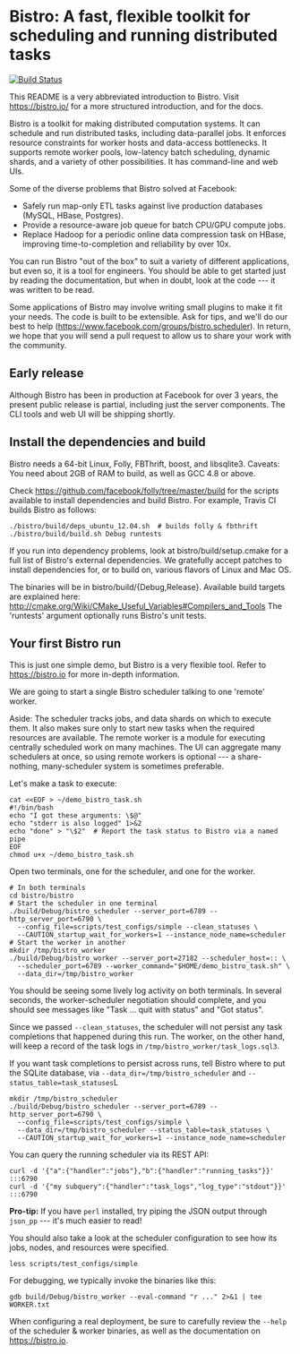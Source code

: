 # Bistro: A fast, flexible toolkit for scheduling and running distributed tasks

[![Build Status](https://travis-ci.org/facebook/bistro.svg?branch=master)](https://travis-ci.org/facebook/bistro)

This README is a very abbreviated introduction to Bistro. Visit
https://bistro.io/ for a more structured introduction, and for the docs.

Bistro is a toolkit for making distributed computation systems. It can
schedule and run distributed tasks, including data-parallel jobs.  It
enforces resource constraints for worker hosts and data-access bottlenecks. 
It supports remote worker pools, low-latency batch scheduling, dynamic
shards, and a variety of other possibilities.  It has command-line and web
UIs.

Some of the diverse problems that Bistro solved at Facebook:
 - Safely run map-only ETL tasks against live production databases (MySQL,
   HBase, Postgres).
 - Provide a resource-aware job queue for batch CPU/GPU compute jobs.
 - Replace Hadoop for a periodic online data compression task on HBase,
   improving time-to-completion and reliability by over 10x.

You can run Bistro "out of the box" to suit a variety of different
applications, but even so, it is a tool for engineers.  You should be able
to get started just by reading the documentation, but when in doubt, look at
the code --- it was written to be read.

Some applications of Bistro may involve writing small plugins to make it fit
your needs.  The code is built to be extensible.  Ask for tips, and we'll do
our best to help (https://www.facebook.com/groups/bistro.scheduler).  In
return, we hope that you will send a pull request to allow us to share your
work with the community.

## Early release

Although Bistro has been in production at Facebook for over 3 years, the
present public release is partial, including just the server components.
The CLI tools and web UI will be shipping shortly.

## Install the dependencies and build

Bistro needs a 64-bit Linux, Folly, FBThrift, boost, and libsqlite3.
Caveats: You need about 2GB of RAM to build, as well as GCC 4.8 or above. 

Check https://github.com/facebook/folly/tree/master/build for the 
scripts available to install dependencies and build Bistro. For example,
Travis CI builds Bistro as follows:

```
./bistro/build/deps_ubuntu_12.04.sh  # builds folly & fbthrift
./bistro/build/build.sh Debug runtests
```

If you run into dependency problems, look at bistro/build/setup.cmake for a
full list of Bistro's external dependencies.  We gratefully accept patches
to install dependencies for, or to build on, various flavors of Linux and
Mac OS.

The binaries will be in bistro/build/{Debug,Release}.  Available build
targets are explained here:
   http://cmake.org/Wiki/CMake_Useful_Variables#Compilers_and_Tools
The 'runtests' argument optionally runs Bistro's unit tests.

## Your first Bistro run

This is just one simple demo, but Bistro is a very flexible tool. Refer to
https://bistro.io for more in-depth information.

We are going to start a single Bistro scheduler talking to one 'remote'
worker. 

Aside: The scheduler tracks jobs, and data shards on which to execute them. 
It also makes sure only to start new tasks when the required resources are
available.  The remote worker is a module for executing centrally scheduled
work on many machines.  The UI can aggregate many schedulers at once, so
using remote workers is optional --- a share-nothing, many-scheduler system
is sometimes preferable.

Let's make a task to execute:

```
cat <<EOF > ~/demo_bistro_task.sh
#!/bin/bash
echo "I got these arguments: \$@"
echo "stderr is also logged" 1>&2
echo "done" > "\$2"  # Report the task status to Bistro via a named pipe
EOF
chmod u+x ~/demo_bistro_task.sh
```

Open two terminals, one for the scheduler, and one for the worker.

```
# In both terminals
cd bistro/bistro
# Start the scheduler in one terminal
./build/Debug/bistro_scheduler --server_port=6789 --http_server_port=6790 \
  --config_file=scripts/test_configs/simple --clean_statuses \
  --CAUTION_startup_wait_for_workers=1 --instance_node_name=scheduler
# Start the worker in another
mkdir /tmp/bistro_worker
./build/Debug/bistro_worker --server_port=27182 --scheduler_host=:: \
  --scheduler_port=6789 --worker_command="$HOME/demo_bistro_task.sh" \
  --data_dir=/tmp/bistro_worker
```

You should be seeing some lively log activity on both terminals. In several
seconds, the worker-scheduler negotiation should complete, and you should
see messages like "Task ...  quit with status" and "Got status". 

Since we passed `--clean_statuses`, the scheduler will not persist any task
completions that happened during this run.  The worker, on the other hand,
will keep a record of the task logs in `/tmp/bistro_worker/task_logs.sql3`.

If you want task completions to persist across runs, tell Bistro where to
put the SQLite database, via `--data_dir=/tmp/bistro_scheduler` and
`--status_table=task_statuses`L

```
mkdir /tmp/bistro_scheduler
./build/Debug/bistro_scheduler --server_port=6789 --http_server_port=6790 \
  --config_file=scripts/test_configs/simple \
  --data_dir=/tmp/bistro_scheduler --status_table=task_statuses \
  --CAUTION_startup_wait_for_workers=1 --instance_node_name=scheduler
```

You can query the running scheduler via its REST API:

```
curl -d '{"a":{"handler":"jobs"},"b":{"handler":"running_tasks"}}' :::6790
curl -d '{"my subquery":{"handler":"task_logs","log_type":"stdout"}}' :::6790
```

**Pro-tip:** If you have `perl` installed, try piping the JSON output
through `json_pp` --- it's much easier to read!

You should also take a look at the scheduler configuration to see how its
jobs, nodes, and resources were specified.

```
less scripts/test_configs/simple
```

For debugging, we typically invoke the binaries like this:

```
gdb build/Debug/bistro_worker --eval-command "r ..." 2>&1 | tee WORKER.txt
```

When configuring a real deployment, be sure to carefully review the `--help`
of the scheduler & worker binaries, as well as the documentation on
https://bistro.io.

